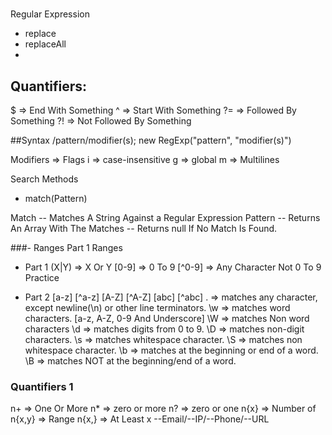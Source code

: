 
#####
  Regular Expression

  - replace
  - replaceAll
  - 
## Quantifiers:
  $  => End With Something
  ^  => Start With Something
  ?= => Followed By Something
  ?! => Not Followed By Something

 ##Syntax
  /pattern/modifier(s);
  new RegExp("pattern", "modifier(s)")

  Modifiers => Flags
  i => case-insensitive
  g => global
  m => Multilines

  Search Methods
  - match(Pattern)

  Match
  -- Matches A String Against a Regular Expression Pattern
  -- Returns An Array With The Matches
  -- Returns null If No Match Is Found.

  ###- Ranges Part 1
 Ranges
 - Part 1
  (X|Y) => X Or Y
  [0-9] => 0 To 9
  [^0-9] => Any Character Not 0 To 9
  Practice

 - Part 2
  [a-z]
  [^a-z]
  [A-Z]
  [^A-Z]
  [abc]
  [^abc]
  . => matches any character, except newline(\n) or other line terminators.
  \w => matches word characters. [a-z, A-Z, 0-9 And Underscore]
  \W => matches Non word characters
  \d => matches digits from 0 to 9.
  \D => matches non-digit characters.
  \s => matches whitespace character.
  \S => matches non whitespace character.
  \b => matches at the beginning or end of a word.
  \B => matches NOT at the beginning/end of a word.


### Quantifiers 1
  n+    => One Or More
  n*    => zero or more
  n?    => zero or one
  n{x}   => Number of
  n{x,y} => Range
  n{x,}  => At Least x
  --Email/--IP/--Phone/--URL
